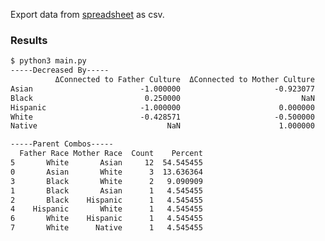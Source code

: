 Export data from [spreadsheet](https://docs.google.com/spreadsheets/d/1myKBPm0_4PQek0mBjPlTcxjD0lQsL4GGKBM3zTdT87g/edit#gid=0) as csv.

### Results
```md
$ python3 main.py
-----Decreased By-----
          ΔConnected to Father Culture  ΔConnected to Mother Culture
Asian                        -1.000000                     -0.923077
Black                         0.250000                           NaN
Hispanic                     -1.000000                      0.000000
White                        -0.428571                     -0.500000
Native                             NaN                      1.000000

-----Parent Combos-----
  Father Race Mother Race  Count    Percent
5       White       Asian     12  54.545455
0       Asian       White      3  13.636364
3       Black       White      2   9.090909
1       Black       Asian      1   4.545455
2       Black    Hispanic      1   4.545455
4    Hispanic       White      1   4.545455
6       White    Hispanic      1   4.545455
7       White      Native      1   4.545455
```
